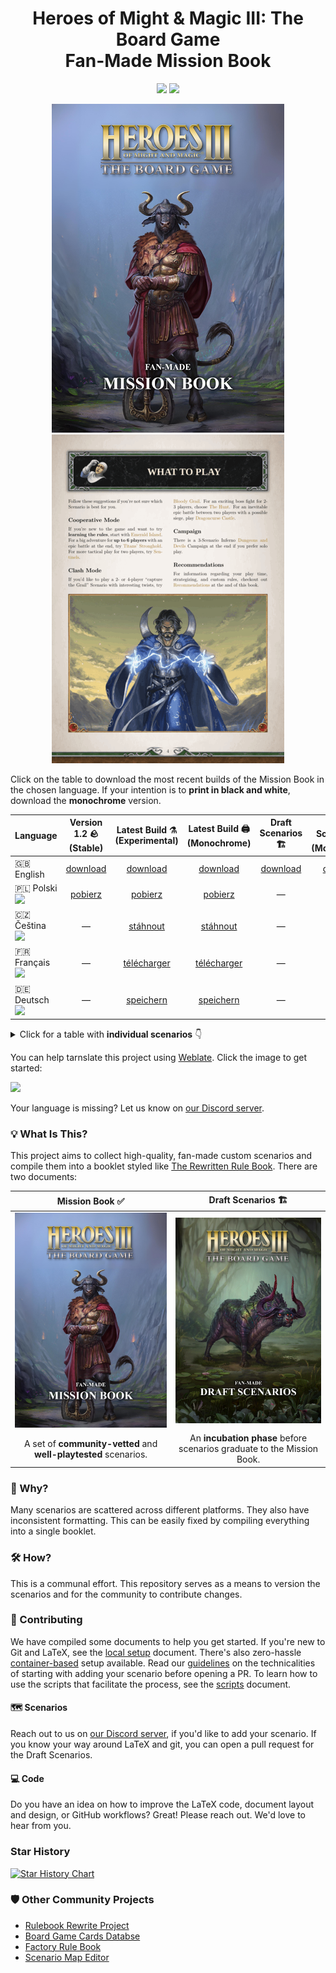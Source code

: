 <div align="center">
  <h1>Heroes of Might & Magic III: The Board Game<br>Fan-Made Mission Book</h1>

  <p align="center">
    <img src="https://img.shields.io/badge/latex-%23008080.svg?style=for-the-badge&logo=latex&logoColor=white">
    <a href="https://discord.gg/nMbawQkj9R"><img src="https://dcbadge.limes.pink/api/server/nMbawQkj9R"></a>
  </p>

  [![](assets/github/title-page-small.png)](https://raw.githubusercontent.com/qwrtln/Homm3BG-mission-book-build-artifacts/en/main_en.pdf)[![](assets/github/content-small.gif)](https://raw.githubusercontent.com/qwrtln/Homm3BG-mission-book-build-artifacts/en/main_en.pdf)
</div>

Click on the table to download the most recent builds of the Mission Book in the chosen language.
If your intention is to **print in black and white**, download the **monochrome** version.

<table>
    <thead>
        <tr>
            <th>Language</th>
            <th align="center">Version 1.2 🪨<br>(Stable)</th>
            <th align="center">Latest Build ⚗️<br>(Experimental)</th>
            <th align="center">Latest Build 🖨️ <br>(Monochrome)</th>
            <th align="center">Draft Scenarios 🏗️</th>
            <th align="center">Draft Scenarios 🖨️ <br>(Monochrome)</th>
        </tr>
    </thead>
    <tbody>
        <tr>
            <td>🇬🇧 English</td>
            <td align="center"><a href="https://github.com/qwrtln/Homm3BG-mission-book/releases/download/v1.2/Heroes3_English_Fan_Made_Mission_Book_1_2.pdf">download</a></td>
            <td align="center">️<a href="https://raw.githubusercontent.com/qwrtln/Homm3BG-mission-book-build-artifacts/en/main_en.pdf">download</a></td>
            <td align="center">️<a href="https://raw.githubusercontent.com/qwrtln/Homm3BG-mission-book-build-artifacts/en/main_en-mono.pdf">download</a></td>
            <td align="center">️<a href="https://raw.githubusercontent.com/qwrtln/Homm3BG-mission-book-build-artifacts/drafts/drafts.pdf">download</a></td>
            <td align="center">️<a href="https://raw.githubusercontent.com/qwrtln/Homm3BG-mission-book-build-artifacts/drafts/drafts-mono.pdf">download</a></td>
        </tr>
        <tr>
            <td>
            🇵🇱 Polski<br>
            <img src="https://hosted.weblate.org/widgets/homm3bg-fan-made-mission-book/pl/svg-badge.svg">
            </td>
            <td align="center"><a href="https://github.com/qwrtln/Homm3BG-mission-book/releases/download/v1.2/Heroes3_Polski_Fan_Made_Mission_Book_1_2.pdf">pobierz</a></td>
            <td align="center"><a href="https://raw.githubusercontent.com/qwrtln/Homm3BG-mission-book-build-artifacts/pl/main_pl.pdf">️pobierz</a></td>
            <td align="center"><a href="https://raw.githubusercontent.com/qwrtln/Homm3BG-mission-book-build-artifacts/pl/main_pl-mono.pdf">️pobierz</a></td>
            <td align="center">—</td>
            <td align="center">—</td>
        </tr>
        <tr>
            <td>🇨🇿 Čeština<br>
            <img src="https://hosted.weblate.org/widgets/homm3bg-fan-made-mission-book/cs/svg-badge.svg"></td>
            <td align="center">—</td>
            <td align="center"><a href="https://raw.githubusercontent.com/qwrtln/Homm3BG-mission-book-build-artifacts/cs/main_cs.pdf">stáhnout</a></td>
            <td align="center"><a href="https://raw.githubusercontent.com/qwrtln/Homm3BG-mission-book-build-artifacts/cs/main_cs-mono.pdf">stáhnout</a></td>
            <td align="center">—</td>
            <td align="center">—</td>
        </tr>
        <tr>
            <td>🇫🇷 Français<br>
            <img src="https://hosted.weblate.org/widgets/homm3bg-fan-made-mission-book/fr/svg-badge.svg"></td>
            <td align="center">—</td>
            <td align="center"><a href="https://raw.githubusercontent.com/qwrtln/Homm3BG-mission-book-build-artifacts/fr/main_fr.pdf">télécharger</a></td>
            <td align="center"><a href="https://raw.githubusercontent.com/qwrtln/Homm3BG-mission-book-build-artifacts/fr/main_fr-mono.pdf">télécharger</a></td>
            <td align="center">—</td>
            <td align="center">—</td>
        </tr>
        <tr>
            <td>🇩🇪 Deutsch<br>
            <img src="https://hosted.weblate.org/widgets/homm3bg-fan-made-mission-book/de/svg-badge.svg"></td>
            <td align="center">—</td>
            <td align="center"><a href="https://raw.githubusercontent.com/qwrtln/Homm3BG-mission-book-build-artifacts/de/main_de.pdf">speichern</a></td>
            <td align="center"><a href="https://raw.githubusercontent.com/qwrtln/Homm3BG-mission-book-build-artifacts/de/main_de-mono.pdf">speichern</a></td>
            <td align="center">—</td>
            <td align="center">—</td>
        </tr>
    </tbody>
</table>

<details>
<summary>Click for a table with <strong>individual scenarios</strong> 👇</summary>

### Legend:

#### Scenario types:
 - 🤝 Coop
 - ⚔️ Clash
 - 🗺️ Campaign

#### Fle types:
 - 🎨 Full color
 - 🖨️ For monochrome printing

<table>
    <thead>
        <tr>
            <th>Scenario</th>
            <th colspan=2 align="center">🇬🇧 English</th>
            <th colspan=2 align="center">🇵🇱 Polski</th>
            <th colspan=2 align="center">🇨🇿 Čeština</th>
            <th colspan=2 align="center">🇫🇷 Français</th>
        </tr>
    </thead>
    <tbody>
        <tr>
            <td align="center">-</td>
            <td align="center">🎨 color</td>
            <td align="center">🖨️ mono</td>
            <td align="center">🎨 color</td>
            <td align="center">🖨️ mono</td>
            <td align="center">🎨 color</td>
            <td align="center">🖨️ mono</td>
            <td align="center">🎨 color</td>
            <td align="center">🖨️ mono</td>
        </tr>
        <tr>
            <td>🤝 Sentinels</td>
            <td align="center"><a href="https://raw.githubusercontent.com/qwrtln/Homm3BG-mission-book-build-artifacts/en-sentinels/sentinels_en.pdf">click</a></td>
            <td align="center"><a href="https://raw.githubusercontent.com/qwrtln/Homm3BG-mission-book-build-artifacts/en-sentinels/sentinels_en_mono.pdf">click</a></td>
            <td align="center"><a href="https://raw.githubusercontent.com/qwrtln/Homm3BG-mission-book-build-artifacts/pl-sentinels/sentinels_pl.pdf">click</a></td>
            <td align="center"><a href="https://raw.githubusercontent.com/qwrtln/Homm3BG-mission-book-build-artifacts/pl-sentinels/sentinels_pl_mono.pdf">click</a></td>
            <td align="center"><a href="https://raw.githubusercontent.com/qwrtln/Homm3BG-mission-book-build-artifacts/cs-sentinels/sentinels_cs.pdf">click</a></td>
            <td align="center"><a href="https://raw.githubusercontent.com/qwrtln/Homm3BG-mission-book-build-artifacts/cs-sentinels/sentinels_cs_mono.pdf">click</a></td>
            <td align="center"><a href="https://raw.githubusercontent.com/qwrtln/Homm3BG-mission-book-build-artifacts/fr-sentinels/sentinels_fr.pdf">click</a></td>
            <td align="center"><a href="https://raw.githubusercontent.com/qwrtln/Homm3BG-mission-book-build-artifacts/fr-sentinels/sentinels_fr_mono.pdf">click</a></td>
        </tr>
        <tr>
            <td>🤝 Titans' Stronghold</td>
            <td align="center"><a href="https://raw.githubusercontent.com/qwrtln/Homm3BG-mission-book-build-artifacts/en-titans_stronghold/titans_stronghold_en.pdf">click</a></td>
            <td align="center"><a href="https://raw.githubusercontent.com/qwrtln/Homm3BG-mission-book-build-artifacts/en-titans_stronghold/titans_stronghold_en_mono.pdf">click</a></td>
            <td align="center"><a href="https://raw.githubusercontent.com/qwrtln/Homm3BG-mission-book-build-artifacts/pl-titans_stronghold/titans_stronghold_pl.pdf">click</a></td>
            <td align="center"><a href="https://raw.githubusercontent.com/qwrtln/Homm3BG-mission-book-build-artifacts/pl-titans_stronghold/titans_stronghold_pl_mono.pdf">click</a></td>
            <td align="center"><a href="https://raw.githubusercontent.com/qwrtln/Homm3BG-mission-book-build-artifacts/cs-titans_stronghold/titans_stronghold_cs.pdf">click</a></td>
            <td align="center"><a href="https://raw.githubusercontent.com/qwrtln/Homm3BG-mission-book-build-artifacts/cs-titans_stronghold/titans_stronghold_cs_mono.pdf">click</a></td>
            <td align="center"><a href="https://raw.githubusercontent.com/qwrtln/Homm3BG-mission-book-build-artifacts/fr-titans_stronghold/titans_stronghold_fr.pdf">click</a></td>
            <td align="center"><a href="https://raw.githubusercontent.com/qwrtln/Homm3BG-mission-book-build-artifacts/fr-titans_stronghold/titans_stronghold_fr_mono.pdf">click</a></td>
        </tr>
        <tr>
            <td>🤝 Emerald Island</td>
            <td align="center"><a href="https://raw.githubusercontent.com/qwrtln/Homm3BG-mission-book-build-artifacts/en-emerald_island/emerald_island_en.pdf">click</a></td>
            <td align="center"><a href="https://raw.githubusercontent.com/qwrtln/Homm3BG-mission-book-build-artifacts/en-emerald_island/emerald_island_en_mono.pdf">click</a></td>
            <td align="center"><a href="https://raw.githubusercontent.com/qwrtln/Homm3BG-mission-book-build-artifacts/pl-emerald_island/emerald_island_pl.pdf">click</a></td>
            <td align="center"><a href="https://raw.githubusercontent.com/qwrtln/Homm3BG-mission-book-build-artifacts/pl-emerald_island/emerald_island_pl_mono.pdf">click</a></td>
            <td align="center"><a href="https://raw.githubusercontent.com/qwrtln/Homm3BG-mission-book-build-artifacts/cs-emerald_island/emerald_island_cs.pdf">click</a></td>
            <td align="center"><a href="https://raw.githubusercontent.com/qwrtln/Homm3BG-mission-book-build-artifacts/cs-emerald_island/emerald_island_cs_mono.pdf">click</a></td>
            <td align="center"><a href="https://raw.githubusercontent.com/qwrtln/Homm3BG-mission-book-build-artifacts/fr-emerald_island/emerald_island_fr.pdf">click</a></td>
            <td align="center"><a href="https://raw.githubusercontent.com/qwrtln/Homm3BG-mission-book-build-artifacts/fr-emerald_island/emerald_island_fr_mono.pdf">click</a></td>
        </tr>
        <tr>
            <td>🤝 Close to Enemies</td>
            <td align="center"><a href="https://raw.githubusercontent.com/qwrtln/Homm3BG-mission-book-build-artifacts/en-close_to_enemies/close_to_enemies_en.pdf">click</a></td>
            <td align="center"><a href="https://raw.githubusercontent.com/qwrtln/Homm3BG-mission-book-build-artifacts/en-close_to_enemies/close_to_enemies_en_mono.pdf">click</a></td>
            <td align="center"><a href="https://raw.githubusercontent.com/qwrtln/Homm3BG-mission-book-build-artifacts/pl-close_to_enemies/close_to_enemies_pl.pdf">click</a></td>
            <td align="center"><a href="https://raw.githubusercontent.com/qwrtln/Homm3BG-mission-book-build-artifacts/pl-close_to_enemies/close_to_enemies_pl_mono.pdf">click</a></td>
            <td align="center"><a href="https://raw.githubusercontent.com/qwrtln/Homm3BG-mission-book-build-artifacts/cs-close_to_enemies/close_to_enemies_cs.pdf">click</a></td>
            <td align="center"><a href="https://raw.githubusercontent.com/qwrtln/Homm3BG-mission-book-build-artifacts/cs-close_to_enemies/close_to_enemies_cs_mono.pdf">click</a></td>
            <td align="center"><a href="https://raw.githubusercontent.com/qwrtln/Homm3BG-mission-book-build-artifacts/fr-close_to_enemies/close_to_enemies_fr.pdf">click</a></td>
            <td align="center"><a href="https://raw.githubusercontent.com/qwrtln/Homm3BG-mission-book-build-artifacts/fr-close_to_enemies/close_to_enemies_fr_mono.pdf">click</a></td>
        </tr>
        <tr>
            <td>🤝 Stand United</td>
            <td align="center"><a href="https://raw.githubusercontent.com/qwrtln/Homm3BG-mission-book-build-artifacts/en-stand_united/stand_united_en.pdf">click</a></td>
            <td align="center"><a href="https://raw.githubusercontent.com/qwrtln/Homm3BG-mission-book-build-artifacts/en-stand_united/stand_united_en_mono.pdf">click</a></td>
            <td align="center"><a href="https://raw.githubusercontent.com/qwrtln/Homm3BG-mission-book-build-artifacts/pl-stand_united/stand_united_pl.pdf">click</a></td>
            <td align="center"><a href="https://raw.githubusercontent.com/qwrtln/Homm3BG-mission-book-build-artifacts/pl-stand_united/stand_united_pl_mono.pdf">click</a></td>
            <td align="center"><a href="https://raw.githubusercontent.com/qwrtln/Homm3BG-mission-book-build-artifacts/cs-stand_united/stand_united_cs.pdf">click</a></td>
            <td align="center"><a href="https://raw.githubusercontent.com/qwrtln/Homm3BG-mission-book-build-artifacts/cs-stand_united/stand_united_cs_mono.pdf">click</a></td>
            <td align="center"><a href="https://raw.githubusercontent.com/qwrtln/Homm3BG-mission-book-build-artifacts/fr-stand_united/stand_united_fr.pdf">click</a></td>
            <td align="center"><a href="https://raw.githubusercontent.com/qwrtln/Homm3BG-mission-book-build-artifacts/fr-stand_united/stand_united_fr_mono.pdf">click</a></td>
        </tr>
        <tr>
            <td>⚔️ Bloody Grail</td>
            <td align="center"><a href="https://raw.githubusercontent.com/qwrtln/Homm3BG-mission-book-build-artifacts/en-bloody_grail/bloody_grail_en.pdf">click</a></td>
            <td align="center"><a href="https://raw.githubusercontent.com/qwrtln/Homm3BG-mission-book-build-artifacts/en-bloody_grail/bloody_grail_en_mono.pdf">click</a></td>
            <td align="center"><a href="https://raw.githubusercontent.com/qwrtln/Homm3BG-mission-book-build-artifacts/pl-bloody_grail/bloody_grail_pl.pdf">click</a></td>
            <td align="center"><a href="https://raw.githubusercontent.com/qwrtln/Homm3BG-mission-book-build-artifacts/pl-bloody_grail/bloody_grail_pl_mono.pdf">click</a></td>
            <td align="center"><a href="https://raw.githubusercontent.com/qwrtln/Homm3BG-mission-book-build-artifacts/cs-bloody_grail/bloody_grail_cs.pdf">click</a></td>
            <td align="center"><a href="https://raw.githubusercontent.com/qwrtln/Homm3BG-mission-book-build-artifacts/cs-bloody_grail/bloody_grail_cs_mono.pdf">click</a></td>
            <td align="center"><a href="https://raw.githubusercontent.com/qwrtln/Homm3BG-mission-book-build-artifacts/fr-bloody_grail/bloody_grail_fr.pdf">click</a></td>
            <td align="center"><a href="https://raw.githubusercontent.com/qwrtln/Homm3BG-mission-book-build-artifacts/fr-bloody_grail/bloody_grail_fr_mono.pdf">click</a></td>
        </tr>
        <tr>
            <td>⚔️ The Hunt</td>
            <td align="center"><a href="https://raw.githubusercontent.com/qwrtln/Homm3BG-mission-book-build-artifacts/en-the_hunt/the_hunt_en.pdf">click</a></td>
            <td align="center"><a href="https://raw.githubusercontent.com/qwrtln/Homm3BG-mission-book-build-artifacts/en-the_hunt/the_hunt_en_mono.pdf">click</a></td>
            <td align="center"><a href="https://raw.githubusercontent.com/qwrtln/Homm3BG-mission-book-build-artifacts/pl-the_hunt/the_hunt_pl.pdf">click</a></td>
            <td align="center"><a href="https://raw.githubusercontent.com/qwrtln/Homm3BG-mission-book-build-artifacts/pl-the_hunt/the_hunt_pl_mono.pdf">click</a></td>
            <td align="center"><a href="https://raw.githubusercontent.com/qwrtln/Homm3BG-mission-book-build-artifacts/cs-the_hunt/the_hunt_cs.pdf">click</a></td>
            <td align="center"><a href="https://raw.githubusercontent.com/qwrtln/Homm3BG-mission-book-build-artifacts/cs-the_hunt/the_hunt_cs_mono.pdf">click</a></td>
            <td align="center"><a href="https://raw.githubusercontent.com/qwrtln/Homm3BG-mission-book-build-artifacts/fr-the_hunt/the_hunt_fr.pdf">click</a></td>
            <td align="center"><a href="https://raw.githubusercontent.com/qwrtln/Homm3BG-mission-book-build-artifacts/fr-the_hunt/the_hunt_fr_mono.pdf">click</a></td>
        </tr>
        <tr>
            <td>⚔️ Dragoncurse Castle</td>
            <td align="center"><a href="https://raw.githubusercontent.com/qwrtln/Homm3BG-mission-book-build-artifacts/en-dragoncurse_castle/dragoncurse_castle_en.pdf">click</a></td>
            <td align="center"><a href="https://raw.githubusercontent.com/qwrtln/Homm3BG-mission-book-build-artifacts/en-dragoncurse_castle/dragoncurse_castle_en_mono.pdf">click</a></td>
            <td align="center"><a href="https://raw.githubusercontent.com/qwrtln/Homm3BG-mission-book-build-artifacts/pl-dragoncurse_castle/dragoncurse_castle_pl.pdf">click</a></td>
            <td align="center"><a href="https://raw.githubusercontent.com/qwrtln/Homm3BG-mission-book-build-artifacts/pl-dragoncurse_castle/dragoncurse_castle_pl_mono.pdf">click</a></td>
            <td align="center"><a href="https://raw.githubusercontent.com/qwrtln/Homm3BG-mission-book-build-artifacts/cs-dragoncurse_castle/dragoncurse_castle_cs.pdf">click</a></td>
            <td align="center"><a href="https://raw.githubusercontent.com/qwrtln/Homm3BG-mission-book-build-artifacts/cs-dragoncurse_castle/dragoncurse_castle_cs_mono.pdf">click</a></td>
            <td align="center"><a href="https://raw.githubusercontent.com/qwrtln/Homm3BG-mission-book-build-artifacts/fr-dragoncurse_castle/dragoncurse_castle_fr.pdf">click</a></td>
            <td align="center"><a href="https://raw.githubusercontent.com/qwrtln/Homm3BG-mission-book-build-artifacts/fr-dragoncurse_castle/dragoncurse_castle_fr_mono.pdf">click</a></td>
        </tr>
        <tr>
            <td>⚔️ Force of Will</td>
            <td align="center"><a href="https://raw.githubusercontent.com/qwrtln/Homm3BG-mission-book-build-artifacts/en-force_of_will/force_of_will_en.pdf">click</a></td>
            <td align="center"><a href="https://raw.githubusercontent.com/qwrtln/Homm3BG-mission-book-build-artifacts/en-force_of_will/force_of_will_en_mono.pdf">click</a></td>
            <td align="center"><a href="https://raw.githubusercontent.com/qwrtln/Homm3BG-mission-book-build-artifacts/pl-force_of_will/force_of_will_pl.pdf">click</a></td>
            <td align="center"><a href="https://raw.githubusercontent.com/qwrtln/Homm3BG-mission-book-build-artifacts/pl-force_of_will/force_of_will_pl_mono.pdf">click</a></td>
            <td align="center"><a href="https://raw.githubusercontent.com/qwrtln/Homm3BG-mission-book-build-artifacts/cs-force_of_will/force_of_will_cs.pdf">click</a></td>
            <td align="center"><a href="https://raw.githubusercontent.com/qwrtln/Homm3BG-mission-book-build-artifacts/cs-force_of_will/force_of_will_cs_mono.pdf">click</a></td>
            <td align="center"><a href="https://raw.githubusercontent.com/qwrtln/Homm3BG-mission-book-build-artifacts/fr-force_of_will/force_of_will_fr.pdf">click</a></td>
            <td align="center"><a href="https://raw.githubusercontent.com/qwrtln/Homm3BG-mission-book-build-artifacts/fr-force_of_will/force_of_will_fr_mono.pdf">click</a></td>
        </tr>
        <tr>
            <td>⚔️ The Fractured Kingdoms</td>
            <td align="center"><a href="https://raw.githubusercontent.com/qwrtln/Homm3BG-mission-book-build-artifacts/en-the_fractured_kingdoms/the_fractured_kingdoms_en.pdf">click</a></td>
            <td align="center"><a href="https://raw.githubusercontent.com/qwrtln/Homm3BG-mission-book-build-artifacts/en-the_fractured_kingdoms/the_fractured_kingdoms_en_mono.pdf">click</a></td>
            <td align="center"><a href="https://raw.githubusercontent.com/qwrtln/Homm3BG-mission-book-build-artifacts/pl-the_fractured_kingdoms/the_fractured_kingdoms_pl.pdf">click</a></td>
            <td align="center"><a href="https://raw.githubusercontent.com/qwrtln/Homm3BG-mission-book-build-artifacts/pl-the_fractured_kingdoms/the_fractured_kingdoms_pl_mono.pdf">click</a></td>
            <td align="center"><a href="https://raw.githubusercontent.com/qwrtln/Homm3BG-mission-book-build-artifacts/cs-the_fractured_kingdoms/the_fractured_kingdoms_cs.pdf">click</a></td>
            <td align="center"><a href="https://raw.githubusercontent.com/qwrtln/Homm3BG-mission-book-build-artifacts/cs-the_fractured_kingdoms/the_fractured_kingdoms_cs_mono.pdf">click</a></td>
            <td align="center"><a href="https://raw.githubusercontent.com/qwrtln/Homm3BG-mission-book-build-artifacts/fr-the_fractured_kingdoms/the_fractured_kingdoms_fr.pdf">click</a></td>
            <td align="center"><a href="https://raw.githubusercontent.com/qwrtln/Homm3BG-mission-book-build-artifacts/fr-the_fractured_kingdoms/the_fractured_kingdoms_fr_mono.pdf">click</a></td>
        </tr>
        <tr>
            <td>⚔️ Trial by Combat</td>
            <td align="center"><a href="https://raw.githubusercontent.com/qwrtln/Homm3BG-mission-book-build-artifacts/en-trial_by_combat/trial_by_combat_en.pdf">click</a></td>
            <td align="center"><a href="https://raw.githubusercontent.com/qwrtln/Homm3BG-mission-book-build-artifacts/en-trial_by_combat/trial_by_combat_en_mono.pdf">click</a></td>
            <td align="center"><a href="https://raw.githubusercontent.com/qwrtln/Homm3BG-mission-book-build-artifacts/pl-trial_by_combat/trial_by_combat_pl.pdf">click</a></td>
            <td align="center"><a href="https://raw.githubusercontent.com/qwrtln/Homm3BG-mission-book-build-artifacts/pl-trial_by_combat/trial_by_combat_pl_mono.pdf">click</a></td>
            <td align="center"><a href="https://raw.githubusercontent.com/qwrtln/Homm3BG-mission-book-build-artifacts/cs-trial_by_combat/trial_by_combat_cs.pdf">click</a></td>
            <td align="center"><a href="https://raw.githubusercontent.com/qwrtln/Homm3BG-mission-book-build-artifacts/cs-trial_by_combat/trial_by_combat_cs_mono.pdf">click</a></td>
            <td align="center"><a href="https://raw.githubusercontent.com/qwrtln/Homm3BG-mission-book-build-artifacts/fr-trial_by_combat/trial_by_combat_fr.pdf">click</a></td>
            <td align="center"><a href="https://raw.githubusercontent.com/qwrtln/Homm3BG-mission-book-build-artifacts/fr-trial_by_combat/trial_by_combat_fr_mono.pdf">click</a></td>
        </tr>
        <tr>
            <td>🗺️ Inferno: A Devilish Plan</td>
            <td align="center"><a href="https://raw.githubusercontent.com/qwrtln/Homm3BG-mission-book-build-artifacts/en-inferno_devilish_plan/inferno_devilish_plan_en.pdf">click</a></td>
            <td align="center"><a href="https://raw.githubusercontent.com/qwrtln/Homm3BG-mission-book-build-artifacts/en-inferno_devilish_plan/inferno_devilish_plan_en_mono.pdf">click</a></td>
            <td align="center"><a href="https://raw.githubusercontent.com/qwrtln/Homm3BG-mission-book-build-artifacts/pl-inferno_devilish_plan/inferno_devilish_plan_pl.pdf">click</a></td>
            <td align="center"><a href="https://raw.githubusercontent.com/qwrtln/Homm3BG-mission-book-build-artifacts/pl-inferno_devilish_plan/inferno_devilish_plan_pl_mono.pdf">click</a></td>
            <td align="center"><a href="https://raw.githubusercontent.com/qwrtln/Homm3BG-mission-book-build-artifacts/cs-inferno_devilish_plan/inferno_devilish_plan_cs.pdf">click</a></td>
            <td align="center"><a href="https://raw.githubusercontent.com/qwrtln/Homm3BG-mission-book-build-artifacts/cs-inferno_devilish_plan/inferno_devilish_plan_cs_mono.pdf">click</a></td>
            <td align="center"><a href="https://raw.githubusercontent.com/qwrtln/Homm3BG-mission-book-build-artifacts/fr-inferno_devilish_plan/inferno_devilish_plan_fr.pdf">click</a></td>
            <td align="center"><a href="https://raw.githubusercontent.com/qwrtln/Homm3BG-mission-book-build-artifacts/fr-inferno_devilish_plan/inferno_devilish_plan_fr_mono.pdf">click</a></td>
        </tr>
        <tr>
            <td>🗺️ Inferno: Steadwick's Fall</td>
            <td align="center"><a href="https://raw.githubusercontent.com/qwrtln/Homm3BG-mission-book-build-artifacts/en-inferno_steadwicks_fall/inferno_steadwicks_fall_en.pdf">click</a></td>
            <td align="center"><a href="https://raw.githubusercontent.com/qwrtln/Homm3BG-mission-book-build-artifacts/en-inferno_steadwicks_fall/inferno_steadwicks_fall_en_mono.pdf">click</a></td>
            <td align="center"><a href="https://raw.githubusercontent.com/qwrtln/Homm3BG-mission-book-build-artifacts/pl-inferno_steadwicks_fall/inferno_steadwicks_fall_pl.pdf">click</a></td>
            <td align="center"><a href="https://raw.githubusercontent.com/qwrtln/Homm3BG-mission-book-build-artifacts/pl-inferno_steadwicks_fall/inferno_steadwicks_fall_pl_mono.pdf">click</a></td>
            <td align="center"><a href="https://raw.githubusercontent.com/qwrtln/Homm3BG-mission-book-build-artifacts/cs-inferno_steadwicks_fall/inferno_steadwicks_fall_cs.pdf">click</a></td>
            <td align="center"><a href="https://raw.githubusercontent.com/qwrtln/Homm3BG-mission-book-build-artifacts/cs-inferno_steadwicks_fall/inferno_steadwicks_fall_cs_mono.pdf">click</a></td>
            <td align="center"><a href="https://raw.githubusercontent.com/qwrtln/Homm3BG-mission-book-build-artifacts/fr-inferno_steadwicks_fall/inferno_steadwicks_fall_fr.pdf">click</a></td>
            <td align="center"><a href="https://raw.githubusercontent.com/qwrtln/Homm3BG-mission-book-build-artifacts/fr-inferno_steadwicks_fall/inferno_steadwicks_fall_fr_mono.pdf">click</a></td>
        </tr>
        <tr>
            <td>🗺️ Inferno: Deal with the Devil</td>
            <td align="center"><a href="https://raw.githubusercontent.com/qwrtln/Homm3BG-mission-book-build-artifacts/en-inferno_deal_with_the_devil/inferno_deal_with_the_devil_en.pdf">click</a></td>
            <td align="center"><a href="https://raw.githubusercontent.com/qwrtln/Homm3BG-mission-book-build-artifacts/en-inferno_deal_with_the_devil/inferno_deal_with_the_devil_en_mono.pdf">click</a></td>
            <td align="center"><a href="https://raw.githubusercontent.com/qwrtln/Homm3BG-mission-book-build-artifacts/pl-inferno_deal_with_the_devil/inferno_deal_with_the_devil_pl.pdf">click</a></td>
            <td align="center"><a href="https://raw.githubusercontent.com/qwrtln/Homm3BG-mission-book-build-artifacts/pl-inferno_deal_with_the_devil/inferno_deal_with_the_devil_pl_mono.pdf">click</a></td>
            <td align="center"><a href="https://raw.githubusercontent.com/qwrtln/Homm3BG-mission-book-build-artifacts/cs-inferno_deal_with_the_devil/inferno_deal_with_the_devil_cs.pdf">click</a></td>
            <td align="center"><a href="https://raw.githubusercontent.com/qwrtln/Homm3BG-mission-book-build-artifacts/cs-inferno_deal_with_the_devil/inferno_deal_with_the_devil_cs_mono.pdf">click</a></td>
            <td align="center"><a href="https://raw.githubusercontent.com/qwrtln/Homm3BG-mission-book-build-artifacts/fr-inferno_deal_with_the_devil/inferno_deal_with_the_devil_fr.pdf">click</a></td>
            <td align="center"><a href="https://raw.githubusercontent.com/qwrtln/Homm3BG-mission-book-build-artifacts/fr-inferno_deal_with_the_devil/inferno_deal_with_the_devil_fr_mono.pdf">click</a></td>
        </tr>
        <tr>
            <td>🗺️ Castle: Greek Gift</td>
            <td align="center"><a href="https://raw.githubusercontent.com/qwrtln/Homm3BG-mission-book-build-artifacts/en-castle_greek_gift/castle_greek_gift_en.pdf">click</a></td>
            <td align="center"><a href="https://raw.githubusercontent.com/qwrtln/Homm3BG-mission-book-build-artifacts/en-castle_greek_gift/castle_greek_gift_en_mono.pdf">click</a></td>
            <td align="center"><a href="https://raw.githubusercontent.com/qwrtln/Homm3BG-mission-book-build-artifacts/pl-castle_greek_gift/castle_greek_gift_pl.pdf">click</a></td>
            <td align="center"><a href="https://raw.githubusercontent.com/qwrtln/Homm3BG-mission-book-build-artifacts/pl-castle_greek_gift/castle_greek_gift_pl_mono.pdf">click</a></td>
            <td align="center"><a href="https://raw.githubusercontent.com/qwrtln/Homm3BG-mission-book-build-artifacts/cs-castle_greek_gift/castle_greek_gift_cs.pdf">click</a></td>
            <td align="center"><a href="https://raw.githubusercontent.com/qwrtln/Homm3BG-mission-book-build-artifacts/cs-castle_greek_gift/castle_greek_gift_cs_mono.pdf">click</a></td>
            <td align="center"><a href="https://raw.githubusercontent.com/qwrtln/Homm3BG-mission-book-build-artifacts/fr-castle_greek_gift/castle_greek_gift_fr.pdf">click</a></td>
            <td align="center"><a href="https://raw.githubusercontent.com/qwrtln/Homm3BG-mission-book-build-artifacts/fr-castle_greek_gift/castle_greek_gift_fr_mono.pdf">click</a></td>
        </tr>
        <tr>
            <td>🗺️ Castle: Sicilian Dragon</td>
            <td align="center"><a href="https://raw.githubusercontent.com/qwrtln/Homm3BG-mission-book-build-artifacts/en-castle_sicilian_dragon/castle_sicilian_dragon_en.pdf">click</a></td>
            <td align="center"><a href="https://raw.githubusercontent.com/qwrtln/Homm3BG-mission-book-build-artifacts/en-castle_sicilian_dragon/castle_sicilian_dragon_en_mono.pdf">click</a></td>
            <td align="center"><a href="https://raw.githubusercontent.com/qwrtln/Homm3BG-mission-book-build-artifacts/pl-castle_sicilian_dragon/castle_sicilian_dragon_pl.pdf">click</a></td>
            <td align="center"><a href="https://raw.githubusercontent.com/qwrtln/Homm3BG-mission-book-build-artifacts/pl-castle_sicilian_dragon/castle_sicilian_dragon_pl_mono.pdf">click</a></td>
            <td align="center"><a href="https://raw.githubusercontent.com/qwrtln/Homm3BG-mission-book-build-artifacts/cs-castle_sicilian_dragon/castle_sicilian_dragon_cs.pdf">click</a></td>
            <td align="center"><a href="https://raw.githubusercontent.com/qwrtln/Homm3BG-mission-book-build-artifacts/cs-castle_sicilian_dragon/castle_sicilian_dragon_cs_mono.pdf">click</a></td>
            <td align="center"><a href="https://raw.githubusercontent.com/qwrtln/Homm3BG-mission-book-build-artifacts/fr-castle_sicilian_dragon/castle_sicilian_dragon_fr.pdf">click</a></td>
            <td align="center"><a href="https://raw.githubusercontent.com/qwrtln/Homm3BG-mission-book-build-artifacts/fr-castle_sicilian_dragon/castle_sicilian_dragon_fr_mono.pdf">click</a></td>
        </tr>
        <tr>
            <td>🗺️ Castle: Two Knights' Defense</td>
            <td align="center"><a href="https://raw.githubusercontent.com/qwrtln/Homm3BG-mission-book-build-artifacts/en-castle_two_knights_defense/castle_two_knights_defense_en.pdf">click</a></td>
            <td align="center"><a href="https://raw.githubusercontent.com/qwrtln/Homm3BG-mission-book-build-artifacts/en-castle_two_knights_defense/castle_two_knights_defense_en_mono.pdf">click</a></td>
            <td align="center"><a href="https://raw.githubusercontent.com/qwrtln/Homm3BG-mission-book-build-artifacts/pl-castle_two_knights_defense/castle_two_knights_defense_pl.pdf">click</a></td>
            <td align="center"><a href="https://raw.githubusercontent.com/qwrtln/Homm3BG-mission-book-build-artifacts/pl-castle_two_knights_defense/castle_two_knights_defense_pl_mono.pdf">click</a></td>
            <td align="center"><a href="https://raw.githubusercontent.com/qwrtln/Homm3BG-mission-book-build-artifacts/cs-castle_two_knights_defense/castle_two_knights_defense_cs.pdf">click</a></td>
            <td align="center"><a href="https://raw.githubusercontent.com/qwrtln/Homm3BG-mission-book-build-artifacts/cs-castle_two_knights_defense/castle_two_knights_defense_cs_mono.pdf">click</a></td>
            <td align="center"><a href="https://raw.githubusercontent.com/qwrtln/Homm3BG-mission-book-build-artifacts/fr-castle_two_knights_defense/castle_two_knights_defense_fr.pdf">click</a></td>
            <td align="center"><a href="https://raw.githubusercontent.com/qwrtln/Homm3BG-mission-book-build-artifacts/fr-castle_two_knights_defense/castle_two_knights_defense_fr_mono.pdf">click</a></td>
        </tr>
    </tbody>
</table>
</details>

You can help tarnslate this project using [Weblate](https://weblate.org/en/).
Click the image to get started:

<a href="https://hosted.weblate.org/engage/homm3bg-fan-made-mission-book/">
<picture>
  <source media="(prefers-color-scheme: dark)" srcset="https://hosted.weblate.org/widget/homm3bg-fan-made-mission-book/287x66-black.png" />
  <source media="(prefers-color-scheme: light)" srcset="https://hosted.weblate.org/widget/homm3bg-fan-made-mission-book/287x66-grey.png" />
  <img src="https://hosted.weblate.org/widget/homm3bg-fan-made-mission-book/287x66-grey.png">
</picture>
</a>

Your language is missing? Let us know on [our Discord server](https://discord.gg/nMbawQkj9R).

### 💡 What Is This?

This project aims to collect high-quality, fan-made custom scenarios and compile them into a booklet styled like [The Rewritten Rule Book](https://github.com/Heegu-sama/Homm3BG).
There are two documents:

|Mission Book ✅|Draft Scenarios 🏗️|
|:-------------:|:----------------:|
| [![image](docs/assets/mission-book-title.png)](https://raw.githubusercontent.com/qwrtln/Homm3BG-mission-book-build-artifacts/en/main_en.pdf) | [![image](docs/assets/draft-scenarios-title.png)](https://raw.githubusercontent.com/qwrtln/Homm3BG-mission-book-build-artifacts/drafts/drafts.pdf) |
| A set of **community-vetted** and **well-playtested** scenarios. | An **incubation phase** before scenarios graduate to the Mission Book. |

### 🤔 Why?

Many scenarios are scattered across different platforms.
They also have inconsistent formatting.
This can be easily fixed by compiling everything into a single booklet.

### 🛠️ How?

This is a communal effort.
This repository serves as a means to version the scenarios and for the community to contribute changes.

### 💪 Contributing

We have compiled some documents to help you get started.
If you're new to Git and LaTeX, see the [local setup](https://qwrtln.github.io/Homm3BG-mission-book/) document.
There's also zero-hassle [container-based](https://qwrtln.github.io/Homm3BG-mission-book/container/) setup available.
Read our [guidelines](https://qwrtln.github.io/Homm3BG-mission-book/scenarios/) on the technicalities of starting with adding your scenario before opening a PR.
To learn how to use the scripts that facilitate the process, see the [scripts](https://qwrtln.github.io/Homm3BG-mission-book/scripts/) document.

#### 🗺️ Scenarios

Reach out to us on [our Discord server](https://discord.gg/nMbawQkj9R), if you'd like to add your scenario.
If you know your way around LaTeX and git, you can open a pull request for the Draft Scenarios.

#### 💻 Code

Do you have an idea on how to improve the LaTeX code, document layout and design, or GitHub workflows?
Great! Please reach out. We'd love to hear from you.

### Star History

<a href="https://star-history.com/#qwrtln/Homm3BG-mission-book&Date">
  <picture>
    <source media="(prefers-color-scheme: dark)" srcset="https://api.star-history.com/svg?repos=qwrtln/Homm3BG-mission-book&type=Date&theme=dark" />
    <source media="(prefers-color-scheme: light)" srcset="https://api.star-history.com/svg?repos=qwrtln/Homm3BG-mission-book&type=Date" />
    <img alt="Star History Chart" src="https://api.star-history.com/svg?repos=qwrtln/Homm3BG-mission-book&type=Date" />
  </picture>
</a>

### 🛡️ Other Community Projects

- [Rulebook Rewrite Project](https://github.com/Heegu-sama/Homm3BG)
- [Board Game Cards Databse](https://github.com/Mirzipan/Homm3_BG_Database)
- [Factory Rule Book](https://github.com/piotrbruzda/Homm3BG-FactoryRulebook)
- [Scenario Map Editor](https://github.com/zedero/HoMM3Boardgame)
